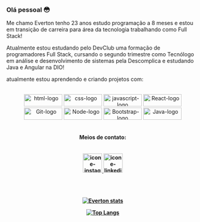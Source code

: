 ### Olá pessoal 😳

Me chamo Everton tenho 23 anos estudo programação a 8 meses e estou em transição de carreira para área da tecnologia trabalhando como Full Stack!

Atualmente estou estudando pelo DevClub uma formação de programadores Full Stack, cursando o segundo trimestre como Tecnólogo em análise e desenvolvimento de sistemas pela Descomplica e estudando Java e Angular na DIO!

atualmente estou aprendendo e criando projetos com:
<br>
<br>
<div align="center">
 <img src="https://img.shields.io/badge/HTML5-E34F26?style=for-the-badge&logo=html5&logoColor=white" width="100px" height="32px" alt="html-logo" />
 <img src="https://img.shields.io/badge/CSS3-1572B6?style=for-the-badge&logo=css3&logoColor=white" width="100px" height="32px" alt="css-logo" />
 <img src="https://img.shields.io/badge/JavaScript-323330?style=for-the-badge&logo=javascript&logoColor=F7DF1E" width="100px" height="32px" alt="javascript-logo" />
 <img src="https://img.shields.io/badge/React-20232A?style=for-the-badge&logo=react&logoColor=61DAFB" width="100px" height="32px" alt="React-logo"/>
  </div>
  <div align="center">
 <img src="https://img.shields.io/badge/GIT-E44C30?style=for-the-badge&logo=git&logoColor=white" width="100px" height="32px" alt="Git-logo"/>
 <img src="https://img.shields.io/badge/Node.js-43853D?style=for-the-badge&logo=node.js&logoColor=white" width="100px" height="32px" alt="Node-logo"/>
 <img src="https://img.shields.io/badge/Bootstrap-563D7C?style=for-the-badge&logo=bootstrap&logoColor=white" width="100px" height="32px" alt="Bootstrap-logo"/>
   <img src="https://img.shields.io/badge/Java-ED8B00?style=for-the-badge&logo=openjdk&logoColor=white" width="100px" height="32px" alt="Java-logo"/>
</div>
<br> <br>
<div align="center">
<strong>Meios de contato: <strong>
  </div>
<br><br>
<div align="center">
<a href="https://www.instagram.com/everton_depla_dutra/">
<img  alt="icone-instagram" width="50px" src="https://w7.pngwing.com/pngs/681/55/png-transparent-camera-instagram-social-media-instagram-logo-social-media-circle-icon.png" />
</a>
  <a href="https://www.linkedin.com/in/everton-deplá/">
<img  alt="icone-linkedin" width="50px" src="https://png.pngtree.com/element_our/png/20180827/linkedin-social-media-icon-png_71812.jpg" />
</a>
  </div>
  


  <br> <br>
  <div align="center">
    
[![Everton stats](https://github-readme-stats.vercel.app/api?username=evertondepla)](https://github.com/anuraghazra/github-readme-stats)

[![Top Langs](https://github-readme-stats.vercel.app/api/top-langs/?username=evertondepla&layout=donut)](https://github.com/anuraghazra/github-readme-stats)
</div>
